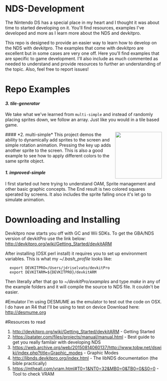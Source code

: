 # NDS-Development
The Nintendo DS has a special place in my heart and I thought it was about time to started developing on it. You'll find resources, examples I've developed and more as I learn more about the NDS and devkitpro.

This repo is designed to provide an easier way to learn how to develop on the NDS with devkitpro. The examples that come with devkitpro are excellent but in some cases are very one off. Here you'll find examples that are specific to game development. I'll also include as much commented as needed to understand and provide resources to further an understanding of the topic. Also, feel free to report issues!

# Repo Examples
#### *3. tile-generator*
We take what we've learned from `multi-simple` and instead of randomly placing sprites down, we follow an array. Just like you would in a tile based game. 

<img align="right" width="150" src="http://i.imgur.com/zv62hWU.gif">
#### *2. multi-simple*
This project demos the ability to dynamically add sprites to the screen and simple rotation animation. Pressing the key up adds another sprite to the screen. This is also a good example to see how to apply different colors to the same sprite object.

#### *1. improved-simple*
I first started out here trying to understand OAM, Sprite management and other basic graphic concepts. The End result is two colored squares sperated by screens. It also includes the sprite falling once it's let go to simulate animation.

# Downloading and Installing
Devkitpro now starts you off with GC and Wii SDKs. To get the GBA/NDS version of devkitPro use the link below:
http://devkitpro.org/wiki/Getting_Started/devkitARM

After installing (OSX perl install) it requires you to set up environment variables.
This is what my *~/.bash_profile* looks like:
```
  export DEVKITPRO=/Users/jdriselvato/devkitPro
  export DEVKITARM=${DEVKITPRO}/devkitARM
```

Then literally after that go to *~/devkitPro/examples* and type *make* in any of the example folders and it will compile the source to NDS file. It couldn't be easier.

#Emulator
I'm using DESMUME as the emulator to test out the code on OSX. I do have an R4 that I'll be using to test on device
Download here: http://desmume.org

#Resources to read
1. http://devkitpro.org/wiki/Getting_Started/devkitARM - Getting Started
2. https://patater.com/files/projects/manual/manual.html - Best guide to get you really familair with developing NDS
2. https://web.archive.org/web/20150814060137/http://www.tobw.net/dswiki/index.php?title=Graphic_modes - Graphic Modes
3. http://libnds.devkitpro.org/index.html - The libNDS documentation (the bible practically)
4. https://mtheall.com/vram.html#T0=1&NT0=32&MB0=0&TB0=0&S0=0 - Tool to check VRAM
